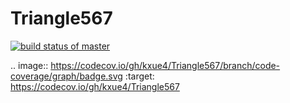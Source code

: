 # Triangle567
[![build status of master](https://travis-ci.org/kxue4/Triangle567.svg?branch=master)](https://travis-ci.org/kxue4/Triangle567)


.. image:: https://codecov.io/gh/kxue4/Triangle567/branch/code-coverage/graph/badge.svg
  :target: https://codecov.io/gh/kxue4/Triangle567
